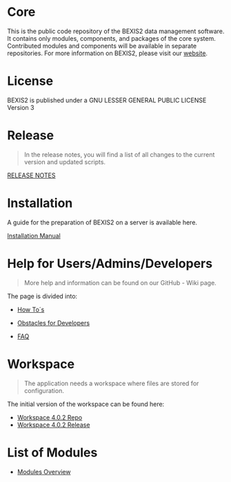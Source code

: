 # Core 
This is the public code repository of the BEXIS2 data management software. It contains only modules, components, and packages of the core system. Contributed modules and components will be available in separate repositories. For more information on BEXIS2, please visit our [website](https://bexis2.uni-jena.de).  

# License
BEXIS2 is published under a GNU LESSER GENERAL PUBLIC LICENSE Version 3

# Release

> In the release notes, you will find a list of all changes to the current version and updated scripts. 

[RELEASE NOTES](https://github.com/BEXIS2/Core/blob/4.0.2/Release%20Notes/Release_Notes.md)

# Installation

A guide for the preparation of BEXIS2 on a server is available here.

[Installation Manual](https://github.com/BEXIS2/Documents/blob/4.0.2/Guides/Installation/installation.md)


# Help for Users/Admins/Developers

>More help and information can be found on our GitHub - Wiki page.

The page is divided into: 

- [How To´s](https://github.com/BEXIS2/Core/wiki/How-To%C2%B4s)

- [Obstacles for Developers](https://github.com/BEXIS2/Core/wiki/Obstacles-for-Developers)

- [FAQ](https://github.com/BEXIS2/Core/wiki/FAQ)


# Workspace

>The application needs a workspace where files are stored for configuration.

The initial version of the workspace can be found here:

- [Workspace 4.0.2 Repo](https://github.com/BEXIS2/Workspace/tree/4.0.2)
- [Workspace 4.0.2 Release](https://github.com/BEXIS2/Workspace/releases/tag/4.0.2)

# List of Modules

- [Modules Overview](https://github.com/BEXIS2/Core/blob/4.0.2/MODULES.md)
